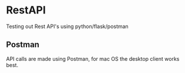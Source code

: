 # RestAPI
Testing out Rest API's using python/flask/postman

## Postman

API calls are made using Postman, for mac OS the desktop client works best.